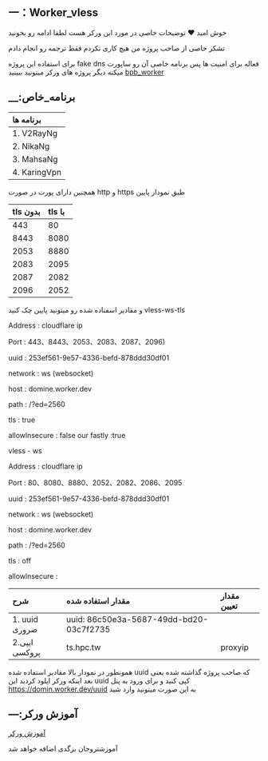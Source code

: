 ## 一：Worker_vless 

خوش امید ❤️ توضیحات خاصی در مورد این ورکر هست لطفا ادامه رو بخونید 

تشکر خاصی از صاحب پروژه من هیچ کاری نکردم فقط ترجمه رو انجام دادم 

برای استفاده این پروژه fake dns  فعاله برای امنیت ها پس برنامه خاصی آن رو ساپورت میکنه 
دیگر پروژه های ورکر میتونید ببینید [bpb_worker](https://github.com/valid7996/BPB-Worker-Panel) 

## __:برنامه_خاص 

| برنامه ها |
| :--- | 
| 1. V2RayNg |
| 2. NikaNg | 
| 3. MahsaNg |
| 4. KaringVpn |

همچنین دارای پورت در صورت http و https طبق نمودار پایین 




| tls بدون | tls با |
| :--- | :--- | 
| 443 |  80 |
| 8443 |  8080 |
| 2053 | 8880 |
| 2083 | 2095 |
| 2087 | 2082 |
| 2096 | 2052|

و مقادیر اسفتاده شده رو میتونید پایین چک کنید 
vless-ws-tls

Address : cloudflare ip


Port : 443、8443、2053、2083、2087、2096)


uuid : 253ef561-9e57-4336-befd-878ddd30df01 


network : ws (websocket) 


host : domine.worker.dev


path : /?ed=2560


tls : true 


allowlnsecure : false our fastly :true


vless - ws

Address : cloudflare ip

Port : 80、8080、8880、2052、2082、2086、2095

uuid : 253ef561-9e57-4336-befd-878ddd30df01 

network : ws (websocket) 

host : domine.worker.dev

path : /?ed=2560

tls : off

allowlnsecure : `` ``










| شرح | مقدار استفاده شده | مقدار تعیین |
| :--- | :--- | :--- |
| ‏1. uuid ضروری | uuid: 86c50e3a-5687-49dd-bd20-03c7f2735 |
| 2.ایپی پروکسی | ts.hpc.tw | proxyip |




 

همونطور در نمودار بالا مقادیر استفاده شده uuid که صاحب پروژه گذاشته شده یعنی بعد اینکه ورکر اپلود کردید این uuid  کپی کنید و برای ورود به پنل https://domin.worker.dev/uuid به این صورت میتونید وارد شید 

## —:آموزش ورکر

[آموزش ورکر](https://github.com/valid7996/Gozargah/blob/main/Education/workerscomment.md) 

آموزشتروجان بزگدی اضافه خواهد شد


